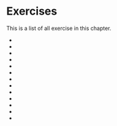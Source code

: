 # Exercises

This is a list of all exercise in this chapter.

- [](numpy_ndarray_creating_zeros_ones_exercise1.md)
- [](numpy_ndarray_creating_zeros_ones_exercise2.md)
- [](numpy_ndarray_creating_linspace_exercise.md)
- [](numpy_arithmetics_exercise.md)
- [](numpy_trigonometry_exercise1.md)
- [](numpy_trigonometry_exercise2.md)
- [](numpy_statistics_exercise.md)
- [](numpy_comparisons_exercise.md)
- [](numpy_indexing_slicing_1d_exercise.md)
- [](numpy_indexing_slicing_filtering_1d_exercise1.md)
- [](numpy_indexing_slicing_filtering_1d_exercise2.md)
- [](numpy_indexing_slicing_filtering_1d_exercise3.md)
- [](numpy_filtering_nd_exercise.md)
